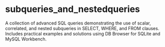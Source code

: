 # subqueries_and_nestedqueries
A collection of advanced SQL queries demonstrating the use of scalar, correlated, and nested subqueries in SELECT, WHERE, and FROM clauses. Includes practical examples and solutions using DB Browser for SQLite and MySQL Workbench.
